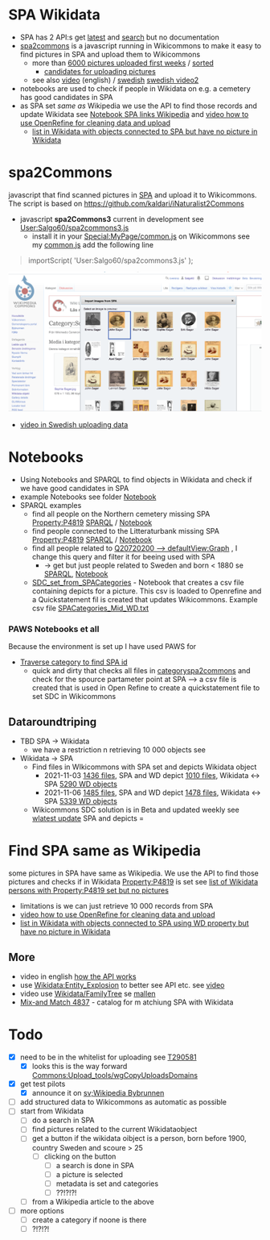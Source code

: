 # SPA Wikidata
* SPA has 2 API:s get [latest](https://portrattarkiv.se/endpoints/latest.php) and [search](https://portrattarkiv.se/endpoints/search.php) but no documentation
* [spa2commons](https://commons.wikimedia.org/wiki/User:Salgo60/spa2commons3.js) is a javascript running in Wikicommons to make it easy to find pictures in SPA and upload them to Wikicommons 
  * more than [6000 pictures uploaded first weeks](https://commons.wikimedia.org/wiki/Category:Uploaded_with_spa2Commons) / [sorted](https://petscan.wmflabs.org/?psid=20485153)
     * [candidates for uploading pictures](https://sv.wikipedia.org/wiki/Anv%C3%A4ndare:Salgo60/Listeria/SvensktPortr%C3%A4ttarkiv/utanbild)  
  * see also [video](https://youtu.be/aCPzWF0aYmw) (english) / [swedish](https://www.youtube.com/watch?v=dQuoJOC3eSY) [swedish video2](https://www.youtube.com/watch?v=8hngWUoNXhE)
* notebooks are used to check if people in Wikidata on e.g. a cemetery has good candidates in SPA
* as SPA set _same as_ Wikipedia we use the API to find those records and update Wikidata see [Notebook SPA links Wikipedia](https://github.com/salgo60/spa2Commons/blob/main/Notebook/SPA%20links%20Wikipedia.ipynb) and [video how to use OpenRefine for cleaning data and upload](https://www.youtube.com/watch?v=bTWtG3NA0uo)
  * [list in Wikidata with objects connected to SPA but have no picture in Wikidata](https://sv.wikipedia.org/wiki/Anv%C3%A4ndare:Salgo60/Listeria/SvensktPortr%C3%A4ttarkiv/utanbild)
# spa2Commons
javascript that find scanned pictures in [SPA](https://portrattarkiv.se/about) and upload it to Wikicommons. The script is based on https://github.com/kaldari/iNaturalist2Commons 
* javascript **spa2Commons3** current in development see [User:Salgo60/spa2commons3.js](https://commons.wikimedia.org/wiki/User:Salgo60/spa2commons3.js) 
  * install it in your [Special:MyPage/common.js](https://commons.wikimedia.org/wiki/Special:MyPage/common.js) on Wikicommons see my [common,js](https://commons.wikimedia.org/wiki/User:Salgo60/common.js) add the following line
> importScript( 'User:Salgo60/spa2commons3.js' );  

![](https://github.com/salgo60/spa2Commons/blob/main/image/spa2commons_image1.png)
* [video in Swedish uploading data](https://www.youtube.com/watch?v=1MVvSvLjAOk)
# Notebooks
* Using Notebooks and SPARQL to find objects in Wikidata and check if we have good candidates in SPA
 * example Notebooks see folder [Notebook](https://github.com/salgo60/spa2Commons/tree/main/Notebook)
 * SPARQL examples
   * find all people on the Northern cemetery missing SPA [Property:P4819](https://www.wikidata.org/wiki/Property:P4819) [SPARQL](https://w.wiki/4H7d) / [Notebook](https://github.com/salgo60/spa2Commons/blob/main/Notebook/SPA%20test.ipynb)
   * find people connected to the Litteraturbank missing SPA [Property:P4819](https://www.wikidata.org/wiki/Property:P4819) [SPARQL](https://w.wiki/4H7h) / [Notebook](https://github.com/salgo60/spa2Commons/blob/main/Notebook/SPA%20Litteraturbanken.ipynb)
   * find all people related to [Q20720200 --> defaultView:Graph](https://w.wiki/4GNX) , I change this query and filter it for beeing used with SPA
      *  -> get but just people related to Sweden and born < 1880 se [SPARQL](https://w.wiki/4H7a), [Notebook](https://github.com/salgo60/spa2Commons/blob/main/Notebook/SPA%20Johan%20Emanuel%20Wikstr%C3%B6m.ipynb)
   * [SDC_set_from_SPACategories](https://github.com/salgo60/spa2Commons/blob/main/Notebook/SDC_set_from_SPACategories.ipynb) - Notebook that creates a csv file containing depicts for a picture. This csv is loaded to Openrefine and a Quickstatement fil is created that updates Wikicommons. Example csv file [SPACategories_Mid_WD.txt](https://github.com/salgo60/spa2Commons/blob/main/Notebook/SPACategories_Mid_WD.txt)
### PAWS Notebooks et all
Because the environment is set up I have used PAWS for
* [Traverse category to find SPA id](https://public.paws.wmcloud.org/User:Salgo60/Traverse%20category%20to%20find%20SPA%20id%20.ipynb)
  * quick and dirty that checks all files in [categoryspa2commons](https://commons.wikimedia.org/wiki/Category:Uploaded_with_spa2Commons) and check for the spource partameter point at SPA --> a csv file is created that is used in Open Refine to create a quickstatement file to set SDC in Wikicommons
## Dataroundtriping
* TBD SPA -> Wikidata
  *  we have a restriction n retrieving 10 000 objects see  
* Wikidata -> SPA
  * Find files in WIkicommons with SPA set and depicts Wikidata object
     * 2021-11-03 [1436 files](https://wcqs-beta.wmflabs.org/embed.html#SELECT%20%3Fitem%20%3FSPAid%20%3FdepictsWD%20%3FitemLabel%20%3FSPA%20%3FdepictsWDLabel%20WHERE%20%7B%0A%20%20%3Fitem%20wdt%3AP4819%20%3FSPAid.%0A%20%20OPTIONAL%20%7B%3Fitem%20wdt%3AP180%20%3FdepictsWD%7D%0A%20%20BIND%28URI%28CONCAT%28%22https%3A%2F%2Fportrattarkiv.se%2Fdetails%2F%22%2C%3FSPAid%29%29%20AS%20%3FSPA%29%0A%20%20SERVICE%20wikibase%3Alabel%20%7B%20bd%3AserviceParam%20wikibase%3Alanguage%20%22sv%2Cen%22.%20%7D%0A%7D%20order%20by%20%3FitemLabel), SPA and WD depict [1010 files](https://wcqs-beta.wmflabs.org/embed.html#SELECT%20%3Fitem%20%3FSPAid%20%3FdepictsWD%20%3FitemLabel%20%3FSPA%20%3FdepictsWDLabel%20WHERE%20%7B%0A%20%20%3Fitem%20wdt%3AP4819%20%3FSPAid.%0A%20%20%3Fitem%20wdt%3AP180%20%3FdepictsWD.%0A%20%20BIND%28URI%28CONCAT%28%22https%3A%2F%2Fportrattarkiv.se%2Fdetails%2F%22%2C%3FSPAid%29%29%20AS%20%3FSPA%29%0A%20%20SERVICE%20wikibase%3Alabel%20%7B%20bd%3AserviceParam%20wikibase%3Alanguage%20%22sv%2Cen%22.%20%7D%0A%7D%20order%20by%20%3FitemLabel), Wikidata <-> SPA [5290 WD objects ](https://w.wiki/4L7x)
     * 2021-11-06 [1485 files](https://wcqs-beta.wmflabs.org/embed.html#SELECT%20%28count%28%3Fitem%29%20as%20%3FTotalSPAID%29%20WHERE%20%7B%0A%20%20%3Fitem%20wdt%3AP4819%20%3FSPAid.%0A%20%20OPTIONAL%20%7B%3Fitem%20wdt%3AP180%20%3FdepictsWD%7D%0A%20%20BIND%28URI%28CONCAT%28%22https%3A%2F%2Fportrattarkiv.se%2Fdetails%2F%22%2C%3FSPAid%29%29%20AS%20%3FSPA%29%0A%20%20SERVICE%20wikibase%3Alabel%20%7B%20bd%3AserviceParam%20wikibase%3Alanguage%20%22sv%2Cen%22.%20%7D%0A%7D%20order%20by%20%3FitemLabel), SPA and WD depict [1478 files](https://wcqs-beta.wmflabs.org/embed.html#SELECT%20%28count%28%3Fitem%29%20as%20%3FTotalSPAidAndDepict%29%20WHERE%20%7B%0A%20%20%3Fitem%20wdt%3AP4819%20%3FSPAid.%0A%20%20%3Fitem%20wdt%3AP180%20%3FdepictsWD.%0A%20%20BIND%28URI%28CONCAT%28%22https%3A%2F%2Fportrattarkiv.se%2Fdetails%2F%22%2C%3FSPAid%29%29%20AS%20%3FSPA%29%0A%20%20SERVICE%20wikibase%3Alabel%20%7B%20bd%3AserviceParam%20wikibase%3Alanguage%20%22sv%2Cen%22.%20%7D%0A%7D%20order%20by%20%3FitemLabel), Wikidata <-> SPA [5339 WD objects ](https://w.wiki/4LqQ)
  * Wikicommons SDC solution is in Beta and updated weekly see [wlatest update](https://tinyurl.com/y4ncctxc) SPA and depicts = 
 
# Find SPA same as Wikipedia
some pictures in SPA have same as Wikipedia. We use the API to find those pictures and checks if in Wikidata [Property:P4819](https://www.wikidata.org/wiki/Property:P4819) is set see [list of Wikidata persons with Property:P4819 set but no pictures](https://sv.wikipedia.org/wiki/Anv%C3%A4ndare:Salgo60/Listeria/SvensktPortr%C3%A4ttarkiv/utanbild)
  * limitations is we can just retrieve 10 000 records from SPA 
  * [video how to use OpenRefine for cleaning data and upload](https://www.youtube.com/watch?v=bTWtG3NA0uo)
  * [list in Wikidata with objects connected to SPA using WD property but have no picture in Wikidata](https://sv.wikipedia.org/wiki/Anv%C3%A4ndare:Salgo60/Listeria/SvensktPortr%C3%A4ttarkiv/utanbild)

## More ##
* video in english [how the API works](https://youtu.be/z9RQqvuwT_g) 
* use [Wikidata:Entity_Explosion](https://www.wikidata.org/wiki/Wikidata:Entity_Explosion) to better see API etc. see [video](https://www.youtube.com/watch?v=D4MB6xX6Mig&feature=youtu.be) 
* video use [Wikidata/FamilyTree](https://youtu.be/mtRW3qkjaOw) se [mallen](https://www.wikidata.org/wiki/Template:Wikidata/FamilyTree)
* [Mix-and Match 4837](https://mix-n-match.toolforge.org/#/catalog/4837 ) - catalog for m atchiung SPA with Wikidata 
# Todo #

* [X] need to be in the whitelist for uploading see [T290581](https://phabricator.wikimedia.org/T290581)
   * [X] looks this is the way forward [Commons:Upload_tools/wgCopyUploadsDomains](https://commons.wikimedia.org/wiki/Commons:Upload_tools/wgCopyUploadsDomains)
* [X] get test pilots
  * [X] announce it on [sv;Wikipedia Bybrunnen](https://sv.wikipedia.org/wiki/Wikipedia:Bybrunnen#Enklare_h%C3%A4mta_bilder_till_Wikicommons_p%C3%A5_personer_f%C3%B6dda_p%C3%A5_1800-talet_fr%C3%A5n_Svenskt_Portr%C3%A4ttarkiv_(SPA))
* [ ] add structured data to Wikicommons as automatic as possible
* [ ] start from Wikidata 
  * [ ] do a search in SPA
  * [ ] find pictures related to the current Wikidataobject
  * [ ] get a button if the wikidata oibject is a person, born before 1900, country Sweden and scoure > 25
    * [ ] clicking on the button
      * [ ] a search is done in SPA 
      * [ ] a picture is selected
      * [ ] metadata is set and categories
      * [ ] ??!?!?!
  * [ ] from a Wikipedia article to the above
* [ ] more options
   * [ ] create a category if noone is there
   * [ ] ?!?!?!  
